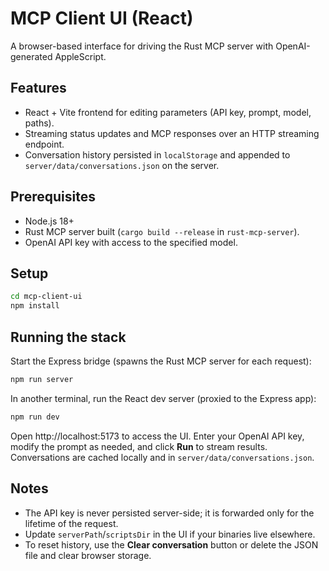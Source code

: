 # MCP Client UI (React)

A browser-based interface for driving the Rust MCP server with OpenAI-generated AppleScript.

## Features

- React + Vite frontend for editing parameters (API key, prompt, model, paths).
- Streaming status updates and MCP responses over an HTTP streaming endpoint.
- Conversation history persisted in `localStorage` and appended to `server/data/conversations.json` on the server.

## Prerequisites

- Node.js 18+
- Rust MCP server built (`cargo build --release` in `rust-mcp-server`).
- OpenAI API key with access to the specified model.

## Setup

```bash
cd mcp-client-ui
npm install
```

## Running the stack

Start the Express bridge (spawns the Rust MCP server for each request):

```bash
npm run server
```

In another terminal, run the React dev server (proxied to the Express app):

```bash
npm run dev
```

Open http://localhost:5173 to access the UI. Enter your OpenAI API key, modify the prompt as needed, and click **Run** to stream results. Conversations are cached locally and in `server/data/conversations.json`.

## Notes

- The API key is never persisted server-side; it is forwarded only for the lifetime of the request.
- Update `serverPath`/`scriptsDir` in the UI if your binaries live elsewhere.
- To reset history, use the **Clear conversation** button or delete the JSON file and clear browser storage.
